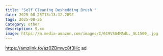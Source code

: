 ```yaml
---
title: "Self Cleaning Deshedding Brush "
date: 2025-08-25T13:13:12.289Z
tags: 2025-08-25
Category: other
description: 9.xx
image: https://m.media-amazon.com/images/I/619VSG4MAdL._SL1500_.jpg
---
```

https://amzlink.to/az0ZBmwc8f3Hc ad